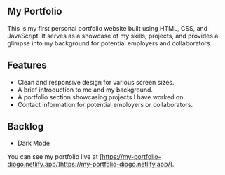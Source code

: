 ## My Portfolio

This is my first personal portfolio website built using HTML, CSS, and JavaScript. It serves as a showcase of my skills, projects, and provides a glimpse into my background for potential employers and collaborators.

## Features

- Clean and responsive design for various screen sizes.
- A brief introduction to me and my background.
- A portfolio section showcasing projects I have worked on.
- Contact information for potential employers or collaborators.

## Backlog

- Dark Mode

You can see my portfolio live at [https://my-portfolio-diogo.netlify.app/)https://my-portfolio-diogo.netlify.app/].


